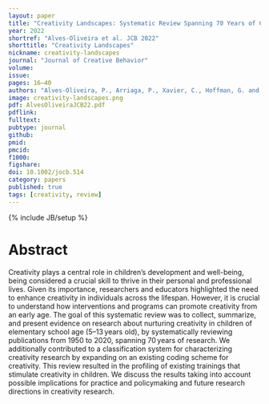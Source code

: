 ```yaml
---
layout: paper
title: "Creativity Landscapes: Systematic Review Spanning 70 Years of Creativity Interventions for Children"
year: 2022
shortref: "Alves-Oliveira et al. JCB 2022"
shorttitle: "Creativity Landscapes"
nickname: creativity-landscapes
journal: "Journal of Creative Behavior"
volume:
issue:
pages: 16–40
authors: "Alves-Oliveira, P., Arriaga, P., Xavier, C., Hoffman, G. and Paiva, A"
image: creativity-landscapes.png
pdf: AlvesOliveiraJCB22.pdf
pdflink:
fulltext:  
pubtype: journal
github:
pmid:  
pmcid:
f1000:
figshare:
doi: 10.1002/jocb.514
category: papers
published: true
tags: [creativity, review]
---
```

{% include JB/setup %}

# Abstract

Creativity plays a central role in children’s development and well-being, being considered a crucial skill to thrive in their personal and professional lives. Given its importance, researchers and educators highlighted the need to enhance creativity in individuals across the lifespan. However, it is crucial to understand how interventions and programs can promote creativity from an early age. The goal of this systematic review was to collect, summarize, and present evidence on research about nurturing creativity in children of elementary school age (5–13 years old), by systematically reviewing publications from 1950 to 2020, spanning 70 years of research. We additionally contributed to a classification system for characterizing creativity research by expanding on an existing coding scheme for creativity. This review resulted in the profiling of existing trainings that stimulate creativity in children. We discuss the results taking into account possible implications for practice and policymaking and future research directions in creativity research.
